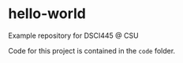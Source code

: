 # hello-world

Example repository for DSCI445 @ CSU

Code for this project is contained in the `code` folder.
